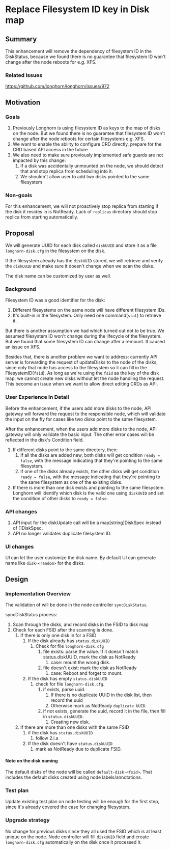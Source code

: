 # Replace Filesystem ID key in Disk map

## Summary

This enhancement will remove the dependency of filesystem ID in the DiskStatus, because we found there is no guarantee that filesystem ID won't change after the node reboots for e.g. XFS.

### Related Issues

https://github.com/longhorn/longhorn/issues/972

## Motivation

### Goals

1. Previously Longhorn is using filesystem ID as keys to the map of disks on the node. But we found there is no guarantee that filesystem ID won't change after the node reboots for certain filesystems e.g. XFS.
1. We want to enable the ability to configure CRD directly, prepare for the CRD based API access in the future
1. We also need to make sure previously implemented safe guards are not impacted by this change:
    1. If a disk was accidentally unmounted on the node, we should detect that and stop replica from scheduling into it.
    1. We shouldn't allow user to add two disks pointed to the same filesystem

### Non-goals

For this enhancement, we will not proactively stop replica from starting if the disk it resides in is NotReady. Lack of `replicas` directory should stop replica from starting automatically.

## Proposal
We will generate UUID for each disk called `diskUUID` and store it as a file `longhorn-disk.cfg` in the filesystem on the disk.

If the filesystem already has the `diskUUID` stored, we will retrieve and verify the `diskUUID` and make sure it doesn't change when we scan the disks.

The disk name can be customized by user as well.

### Background
Filesystem ID was a good identifier for the disk:
1. Different filesystems on the same node will have different filesystem IDs.
1. It's built-in in the filesystem. Only need one command(`stat`) to retrieve it.

But there is another assumption we had which turned out not to be true. We assumed filesystem ID won't change during the lifecycle of the filesystem. But we found that some filesystem ID can change after a remount. It caused an issue on XFS.

Besides that, there is another problem we want to address: currently API server is forwarding the request of updateDisks to the node of the disks, since only that node has access to the filesystem so it can fill in the FilesystemID(`fsid`). As long as we're using the `fsid` as the key of the disk map, we cannot create new disks without let the node handling the request. This become an issue when we want to allow direct editing CRDs as API.

### User Experience In Detail

Before the enhancement, if the users add more disks to the node, API gateway will forward the request to the responsible node, which will validate the input on the fly for cases like two disks point to the same filesystem.

After the enhancement, when the users add more disks to the node, API gateway will only validate the basic input. The other error cases will be reflected in the disk's Condition field.

1. If different disks point to the same directory, then:
    1. If all the disks are added new, both disks will get condition `ready = false`, with the message indicating that they're pointing to the same filesystem.
    1. If one of the disks already exists, the other disks will get condition `ready = false`, with the message indicating that they're pointing to the same filesystem as one of the existing disks.
1. If there is more than one disk exists and pointing to the same filesystem. Longhorn will identify which disk is the valid one using `diskUUID` and set the condition of other disks to `ready = false`.

### API changes
1. API input for the diskUpdate call will be a map[string]DiskSpec instead of []DiskSpec.
1. API no longer validates duplicate filesystem ID.

### UI changes
UI can let the user customize the disk name. By default UI can generate name like `disk-<random>` for the disks.

## Design

### Implementation Overview

The validation of will be done in the node controller `syncDiskStatus`.

syncDiskStatus process:

1. Scan through the disks, and record disks in the FSID to disk map
1. Check for each FSID after the scanning is done.
    1. If there is only one disk in for a FSID
        1. If the disk already has `status.diskUUID`
            1. Check for file `longhorn-disk.cfg`
                 1. file exists: parse the value. If it doesn't match status.diskUUID, mark the disk as NotReady
                     1. case: mount the wrong disk.
                 1. file doesn't exist: mark the disk as NotReady
                     1. case: Reboot and forget to mount.
        1. If the disk has empty `status.diskUUID`
             1. check for file `longhorn-disk.cfg`.
                 1. if exists, parse uuid.
                     1. If there is no duplicate UUID in the disk list, then record the uuid
                     1. Otherwise mark as NotReady `duplicate UUID`.
                 1. if not exists, generate the uuid, record it in the file, then fill in `status.diskUUID`.
                     1. Creating new disk.
    1. If there are more than one disks with the same FSID
        1. if the disk has `status.diskUUID`
            1. follow 2.i.a
        1. If the disk doesn't have `status.diskUUID`
            1. mark as NotReady due to duplicate FSID.

#### Note on the disk naming
The default disks of the node will be called `default-disk-<fsid>`. That includes the default disks created using node labels/annotations.

### Test plan

Update existing test plan on node testing will be enough for the first step, since it's already covered the case for changing filesystem.

### Upgrade strategy

No change for previous disks since they all used the FSID which is at least unique on the node.
Node controller will fill `diskUUID` field and create `longhorn-disk.cfg` automatically on the disk once it processed it.
